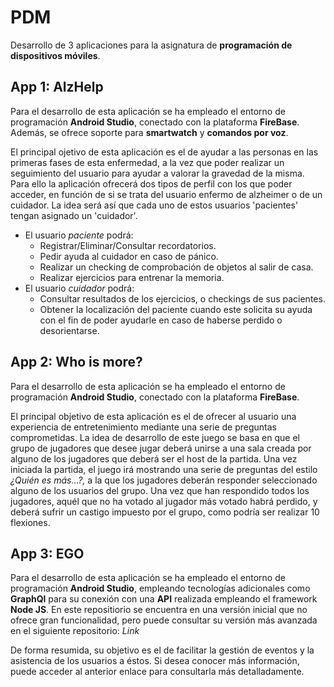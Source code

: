 # PDM
Desarrollo de 3 aplicaciones para la asignatura de **programación de dispositivos móviles**.

## App 1: AlzHelp
Para el desarrollo de esta aplicación se ha empleado el entorno de programación **Android Studio**, 
conectado con la plataforma **FireBase**. Además, se ofrece soporte para **smartwatch** y **comandos por voz**.

El principal ojetivo de esta aplicación es el de ayudar a las personas en las primeras fases
de esta enfermedad, a la vez que poder realizar un seguimiento del usuario para ayudar a valorar
la gravedad de la misma.
Para ello la aplicación ofrecerá dos tipos de perfil con los que poder acceder, en función de
si se trata del usuario enfermo de alzheimer o de un cuidador.
La idea será así que cada uno de estos usuarios 'pacientes' tengan asignado un 'cuidador'.
* El usuario _paciente_ podrá:
  * Registrar/Eliminar/Consultar recordatorios.
  * Pedir ayuda al cuidador en caso de pánico.
  * Realizar un checking de comprobación de objetos al salir de casa.
  * Realizar ejercicios para entrenar la memoria.
* El usuario _cuidador_ podrá:
  * Consultar resultados de los ejercicios, o checkings de sus pacientes.
  * Obtener la localización del paciente cuando este solicita su ayuda con el 
  fin de poder ayudarle en caso de haberse perdido o desorientarse.
  
## App 2: Who is more?
Para el desarrollo de esta aplicación se ha empleado el entorno de programación **Android Studio**, 
conectado con la plataforma **FireBase**. 

El principal objetivo de esta aplicación es el de ofrecer al usuario una experiencia de entretenimiento
mediante una serie de preguntas comprometidas.
La idea de desarrollo de este juego se basa en que el grupo de jugadores que desee jugar deberá unirse
a una sala creada por alguno de los jugadores que deberá ser el host de la partida. Una vez iniciada
la partida, el juego irá mostrando una serie de preguntas del estilo *¿Quién es más...?,* a la que los
jugadores deberán responder seleccionado alguno de los usuarios del grupo. Una vez que han respondido todos
los jugadores, aquél que no ha votado al jugador más votado habrá perdido, y deberá sufrir un castigo impuesto 
por el grupo, como podría ser realizar 10 flexiones.

## App 3: EGO
Para el desarrollo de esta aplicación se ha empleado el entorno de programación **Android Studio**, empleando
tecnologías adicionales como **GraphQl** para su conexión con una **API** realizada empleando el framework **Node JS**.
En este repositiorio se encuentra en una versión inicial que no ofrece gran funcionalidad, pero puede consultar
su versión más avanzada en el siguiente repositorio: *Link*

De forma resumida, su objetivo es el de facilitar la gestión de eventos y la asistencia de los usuarios a éstos. Si desea 
conocer más información, puede acceder al anterior enlace para consultarla más detalladamente.
